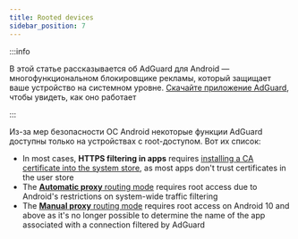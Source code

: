 ```yaml
---
title: Rooted devices
sidebar_position: 7
---
```


:::info

В этой статье рассказывается об AdGuard для Android — многофункциональном блокировщике рекламы, который защищает ваше устройство на системном уровне. [Скачайте приложение AdGuard](https://agrd.io/download-kb-adblock), чтобы увидеть, как оно работает

:::

Из-за мер безопасности ОС Android некоторые функции AdGuard доступны только на устройствах с root-доступом. Вот их список:

- In most cases, **HTTPS filtering in apps** requires [installing a CA certificate into the system store](/adguard-for-android/features/settings#security-certificates), as most apps don't trust certificates in the user store
- The [**Automatic proxy** routing mode](/adguard-for-android/features/settings#routing-mode) requires root access due to Android's restrictions on system-wide traffic filtering
- The [**Manual proxy** routing mode](/adguard-for-android/features/settings#routing-mode) requires root access on Android 10 and above as it's no longer possible to determine the name of the app associated with a connection filtered by AdGuard
